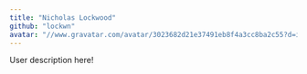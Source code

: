```yaml
---
title: "Nicholas Lockwood"
github: "lockwn"
avatar: "//www.gravatar.com/avatar/3023682d21e37491eb8f4a3cc8ba2c55?d=identicon"
---
```


User description here!
